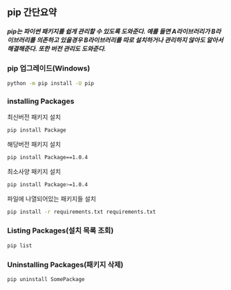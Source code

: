 ## pip 간단요약

##### pip는 파이썬 패키지를 쉽게 관리할 수 있도록 도와준다. 예를 들면 A라이브러리가 B라이브러리를 의존하고 있을경우 B라이브러리를 따로 설치하거나 관리하지 않아도 알아서 해결해준다. 또한 버전 관리도 도와준다.

### pip 업그레이드(Windows)
```bash
python -m pip install -U pip
```

### installing Packages

최신버전 패키지 설치
```bash
pip install Package
```
해당버전 패키지 설치
```bash
pip install Package==1.0.4
```
최소사양 패키지 설치
```bash
pip install Package>=1.0.4
```
파일에 나열되어있는 패키지들 설치
```bash
pip install -r requirements.txt requirements.txt
```

### Listing Packages(설치 목록 조회)
```bash
pip list
```

### Uninstalling Packages(패키지 삭제)
```bash
pip uninstall SomePackage
```
